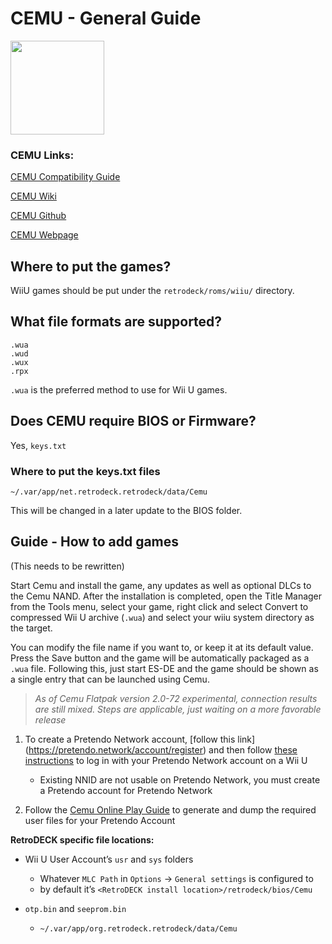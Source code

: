 # CEMU - General Guide

<img src="../../../wiki_images/logos/cemu-logo.png" width="150">


### CEMU Links:

[CEMU Compatibility Guide](https://compat.cemu.info/)

[CEMU Wiki](https://wiki.cemu.info/wiki/Main_Page)

[CEMU Github](https://github.com/cemu-project/Cemu)

[CEMU Webpage](https://cemu.info/)


## Where to put the games?

WiiU games should be put under the `retrodeck/roms/wiiu/` directory.

## What file formats are supported?

```
.wua
.wud 
.wux
.rpx
```

`.wua` is the preferred method to use for Wii U games. 

## Does CEMU require BIOS or Firmware?

Yes, `keys.txt`

### Where to put the keys.txt files

`~/.var/app/net.retrodeck.retrodeck/data/Cemu`

This will be changed in a later update to the BIOS folder.

## Guide - How to add games

(This needs to be rewritten)

Start Cemu and install the game, any updates as well as optional DLCs to the Cemu NAND. After the installation is completed, open the Title Manager from the Tools menu, select your game, right click and select Convert to compressed Wii U archive (`.wua`) and select your wiiu system directory as the target. 

You can modify the file name if you want to, or keep it at its default value. Press the Save button and the game will be automatically packaged as a `.wua` file.
Following this, just start ES-DE and the game should be shown as a single entry that can be launched using Cemu.

> *As of Cemu Flatpak version 2.0-72 experimental, connection results are still mixed. Steps are applicable, just waiting on a more favorable release*

1. To create a Pretendo Network account, [follow this link] (https://pretendo.network/account/register) and then follow [these instructions](https://pretendo.network/docs/install/wiiu) to log in with your Pretendo Network account on a Wii U

    - Existing NNID are not usable on Pretendo Network, you must create a Pretendo account for Pretendo Network

2. Follow the [Cemu Online Play Guide](https://cemu.cfw.guide/online-play.html) to generate and dump the required user files for your Pretendo Account

**RetroDECK specific file locations:**

-  Wii U User Account’s `usr` and `sys` folders
    - Whatever `MLC Path` in `Options` -> `General settings` is configured to
    - by default it’s `<RetroDECK install location>/retrodeck/bios/Cemu`
  
- `otp.bin` and `seeprom.bin`
    - `~/.var/app/org.retrodeck.retrodeck/data/Cemu` 
